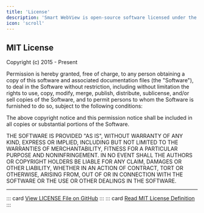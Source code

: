 ```yaml
---
title: 'License'
description: 'Smart WebView is open-source software licensed under the MIT License.'
icon: 'scroll'
---
```


## MIT License

Copyright (c) 2015 - Present

Permission is hereby granted, free of charge, to any person obtaining a copy
of this software and associated documentation files (the "Software"), to deal
in the Software without restriction, including without limitation the rights
to use, copy, modify, merge, publish, distribute, sublicense, and/or sell
copies of the Software, and to permit persons to whom the Software is
furnished to do so, subject to the following conditions:

The above copyright notice and this permission notice shall be included in all
copies or substantial portions of the Software.

THE SOFTWARE IS PROVIDED "AS IS", WITHOUT WARRANTY OF ANY KIND, EXPRESS OR
IMPLIED, INCLUDING BUT NOT LIMITED TO THE WARRANTIES OF MERCHANTABILITY,
FITNESS FOR A PARTICULAR PURPOSE AND NONINFRINGEMENT. IN NO EVENT SHALL THE
AUTHORS OR COPYRIGHT HOLDERS BE LIABLE FOR ANY CLAIM, DAMAGES OR OTHER
LIABILITY, WHETHER IN AN ACTION OF CONTRACT, TORT OR OTHERWISE, ARISING FROM,
OUT OF OR IN CONNECTION WITH THE SOFTWARE OR THE USE OR OTHER DEALINGS IN THE
SOFTWARE.

---

::: card
[View LICENSE File on GitHub](https://github.com/mgks/Android-SmartWebView/blob/master/LICENSE)
:::
::: card
[Read MIT License Definition](https://opensource.org/licenses/MIT)
:::